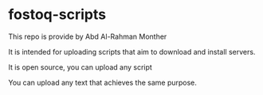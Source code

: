 # fostoq-scripts
This repo is provide by Abd Al-Rahman Monther

It is intended for uploading scripts that aim to download and install servers.

It is open source, you can upload any script 

You can upload any text that achieves the same purpose.